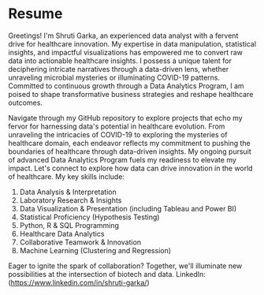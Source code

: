 # Resume
Greetings! I'm Shruti Garka, an experienced data analyst with a fervent drive for healthcare innovation. My expertise in data manipulation, statistical insights, and impactful visualizations has empowered me to convert raw data into actionable healthcare insights. I possess a unique talent for deciphering intricate narratives through a data-driven lens, whether unraveling microbial mysteries or illuminating COVID-19 patterns. Committed to continuous growth through a Data Analytics Program, I am poised to shape transformative business strategies and reshape healthcare outcomes.

Navigate through my GitHub repository to explore projects that echo my fervor for harnessing data's potential in healthcare evolution. From unraveling the intricacies of COVID-19 to exploring the mysteries of healthcare domain, each endeavor reflects my commitment to pushing the boundaries of healthcare through data-driven insights. My ongoing pursuit of advanced Data Analytics Program fuels my readiness to elevate my impact. Let's connect to explore how data can drive innovation in the world of healthcare.
My key skills include:
1. Data Analysis & Interpretation
2. Laboratory Research & Insights
3. Data Visualization & Presentation (including Tableau and Power BI)
4. Statistical Proficiency (Hypothesis Testing)
5. Python, R & SQL Programming
6. Healthcare Data Analytics
7. Collaborative Teamwork & Innovation
8. Machine Learning (Clustering and Regression)

Eager to ignite the spark of collaboration? Together, we'll illuminate new possibilities at the intersection of biotech and data.
LinkedIn: (https://www.linkedin.com/in/shruti-garka/)
